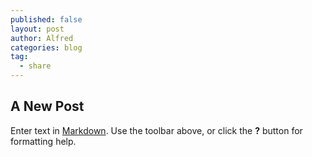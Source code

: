 ```yaml
---
published: false
layout: post
author: Alfred
categories: blog
tag: 
  - share
---
```


## A New Post

Enter text in [Markdown](http://daringfireball.net/projects/markdown/). Use the toolbar above, or click the **?** button for formatting help.